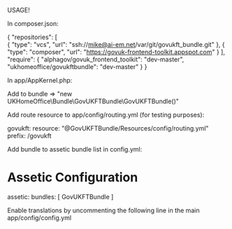 

USAGE!

In composer.json:

{
    "repositories": [       
        {
            "type": "vcs",
            "url": "ssh://mike@ai-em.net/var/git/govukft_bundle.git"
        },
        {
            "type": "composer",
            "url": "https://govuk-frontend-toolkit.appspot.com"
        }
    ],
    "require": {
        "alphagov/govuk_frontend_toolkit": "dev-master",
        "ukhomeoffice/govukftbundle": "dev-master"
    }
}


In app/AppKernel.php:

Add to bundle => "new UKHomeOffice\Bundle\GovUKFTBundle\GovUKFTBundle()"


Add route resource to app/config/routing.yml (for testing purposes):

govukft:
    resource: "@GovUKFTBundle/Resources/config/routing.yml"
    prefix:   /govukft


Add bundle to assetic bundle list in config.yml:

# Assetic Configuration
assetic:
    bundles:        [ GovUKFTBundle ]


Enable translations by uncommenting the following line
in the main app/config/config.yml


